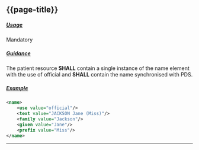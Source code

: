 ## {{page-title}}

<h5><ins>Usage</ins></h5>

<span class="mro-circle mandatory" title="Mandatory"></span> Mandatory

<h5><ins>Guidance</ins></h5>

The patient resource **SHALL** contain a single instance of the name element with the use of official and **SHALL** contain the name synchronised with PDS.

<h5><ins>Example</ins></h5>

```xml
<name>
    <use value="official"/>
    <text value="JACKSON Jane (Miss)"/>
    <family value="Jackson"/>
    <given value="Jane"/>
    <prefix value="Miss"/>
</name>
```

---